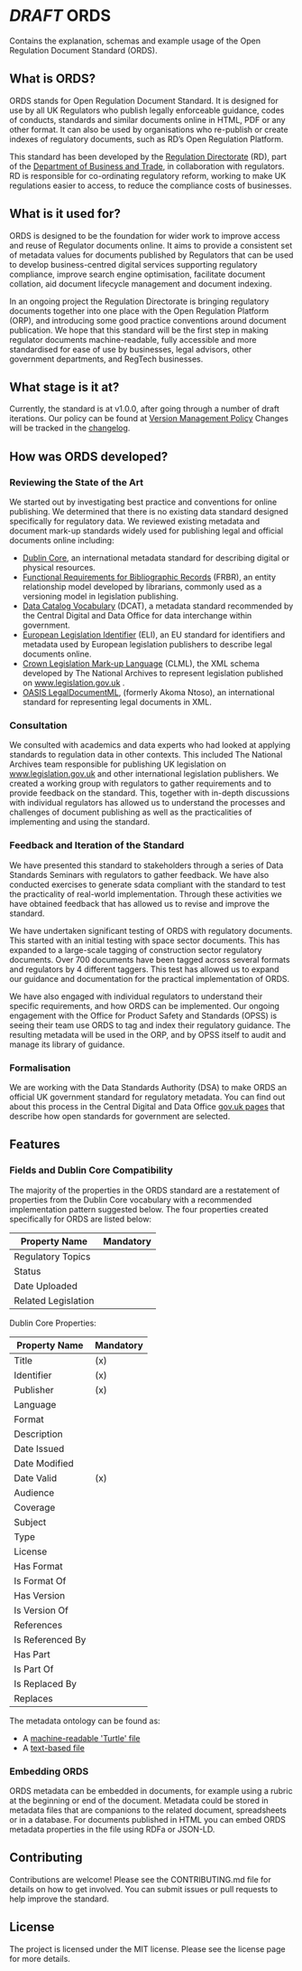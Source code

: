 # *DRAFT* ORDS

Contains the explanation, schemas and example usage of the Open Regulation Document Standard (ORDS).

## What is ORDS?

ORDS stands for Open Regulation Document Standard. It is designed for use by all UK Regulators who publish legally enforceable guidance, codes of conducts, standards and similar documents online in HTML, PDF or any other format. It can also be used by organisations who re-publish or create indexes of regulatory documents, such as RD’s Open Regulation Platform. 

This standard has been developed by the [Regulation Directorate](https://www.gov.uk/government/collections/smarter-regulation) (RD), part of the [Department of Business and Trade](https://www.gov.uk/government/organisations/department-for-business-and-trade), in collaboration with regulators. RD is responsible for co-ordinating regulatory reform, working to make UK regulations easier to access, to reduce the compliance costs of businesses.

## What is it used for?

ORDS is designed to be the foundation for wider work to improve access and reuse of Regulator documents online. It aims to provide a consistent set of metadata values for documents published by Regulators that can be used to develop business-centred digital services supporting regulatory compliance, improve search engine optimisation, facilitate document collation, aid document lifecycle management and document indexing.

In an ongoing project the Regulation Directorate is bringing regulatory documents together into one place with the Open Regulation Platform (ORP), and introducing some good practice conventions around document publication.  We hope that this standard will be the first step in making regulator documents machine-readable, fully accessible and more standardised for ease of use by businesses, legal advisors, other government departments, and RegTech businesses.

## What stage is it at?

Currently, the standard is at v1.0.0, after going through a number of draft iterations. Our policy can be found at [Version Management Policy](https://github.com/uktrade/ords/blob/main/VERSIONCONTROLPOLICY.md)
Changes will be tracked in the [changelog](https://github.com/uktrade/ords/blob/main/CHANGELOG.md).

## How was ORDS developed?

### Reviewing the State of the Art
We started out by investigating best practice and conventions for online publishing. We determined that there is no existing data standard designed specifically for regulatory data. We reviewed existing metadata and document mark-up standards widely used for publishing legal and official documents online including:
- [Dublin Core](https://www.dublincore.org/), an international metadata standard for describing digital or physical resources. 
- [Functional Requirements for Bibliographic Records](https://en.wikipedia.org/wiki/Functional_Requirements_for_Bibliographic_Records) (FRBR), an entity relationship model developed by librarians, commonly used as a versioning model in legislation publishing.
- [Data Catalog Vocabulary](https://www.w3.org/TR/vocab-dcat-3/) (DCAT),  a metadata standard recommended by the Central Digital and Data Office for data interchange within government. 
- [European Legislation Identifier](https://eur-lex.europa.eu/eli-register/about.html) (ELI), an EU standard for identifiers and metadata used by European legislation publishers to describe legal documents online.
- [Crown Legislation Mark-up Language](https://legislation.github.io/clml-schema/) (CLML), the XML schema developed by The National Archives to represent legislation published on www.legislation.gov.uk .
- [OASIS LegalDocumentML](https://groups.oasis-open.org/communities/tc-community-home2?CommunityKey=3425f20f-b704-4076-9fab-018dc7d3efbe), (formerly Akoma Ntoso), an international standard for representing legal documents in XML. 

### Consultation
We consulted with academics and data experts who had looked at applying standards to regulation data in other contexts. This included The National Archives team responsible for publishing UK legislation on www.legislation.gov.uk and other international legislation publishers. We created a working group with regulators to gather requirements and to provide feedback on the standard. This, together with in-depth discussions with individual regulators has allowed us to understand the processes and challenges of document publishing as well as the practicalities of implementing and using the standard.


### Feedback and Iteration of the Standard
We have presented this standard to stakeholders through a series of Data Standards Seminars with regulators to gather feedback. We have also conducted exercises to generate sdata compliant with the standard to test the practicality of real-world implementation. Through these activities we have obtained feedback that has allowed us to revise and improve the standard. 

We have undertaken significant testing of ORDS with regulatory documents. This started with an initial testing with space sector documents. This has expanded to a large-scale tagging of construction sector regulatory documents. Over 700 documents have been tagged across several formats and regulators by 4 different taggers. This test has allowed us to expand our guidance and documentation for the practical implementation of ORDS.

We have also engaged with individual regulators to understand their specific requirements, and how ORDS can be implemented. Our ongoing engagement with the Office for Product Safety and Standards (OPSS) is seeing their team use ORDS to tag and index their regulatory guidance. The resulting metadata will be used in the ORP, and by OPSS itself to audit and manage its library of guidance.



### Formalisation

We are working with the Data Standards Authority (DSA) to make ORDS an official UK government standard for regulatory metadata. You can find out about this process in the Central Digital and Data Office [gov.uk pages](https://www.gov.uk/guidance/choosing-open-standards-for-government) that describe how open standards for government are selected.

## Features

### Fields and Dublin Core Compatibility

The majority of the properties in the ORDS standard are a restatement of properties from the Dublin Core vocabulary with a recommended implementation pattern suggested below. The four properties created specifically for ORDS are listed below:

|Property Name |Mandatory |
| -------- | ---------|
|Regulatory Topics|	|
|Status|	|
|Date Uploaded|		|
|Related Legislation|	|

Dublin Core Properties:

|Property Name| Mandatory |
| ---------| ---------|
|Title| (x)|
|Identifier| (x)|
|Publisher| (x)|
|Language|	|
|Format|	|
|Description|	|
|Date Issued|	|
|Date Modified|	|
|Date Valid| (x)|
|Audience|	|
|Coverage|	|
|Subject|	|
|Type|		|
|License|	|
|Has Format|	|
|Is Format Of|	|
|Has Version|	|
|Is Version Of|	|
|References|	|
|Is Referenced By|	|
|Has Part|	|
|Is Part Of|	|
|Is Replaced By|	|
|Replaces|	|


The metadata ontology can be found as:
-	A [machine-readable 'Turtle' file](https://github.com/uktrade/ords/blob/main/ORDS.ttl)
-	A [text-based file](https://github.com/uktrade/ords/blob/main/ontology.md)

### Embedding ORDS
ORDS metadata can be embedded in documents, for example using a rubric at the beginning or end of the document. Metadata could be stored in metadata files that are companions to the related document, spreadsheets or in a database. For documents published in HTML you can embed ORDS metadata properties in the file using RDFa or JSON-LD.

## Contributing
Contributions are welcome! Please see the CONTRIBUTING.md file for details on how to get involved. You can submit issues or pull requests to help improve the standard.

## License
The project is licensed under the MIT license. Please see the license page for more details.





